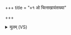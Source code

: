 +++
title = "०१ ओ चित्सखायंसख्या"

+++
<details><summary>मूलम् (VS)</summary>

ओ चि॒त्सखा॑यंस॒ख्या व॑वृत्यां ति॒रः पु॒रु चि॑दर्ण॒वं ज॑ग॒न्वान्।  
पि॒तुर्नपा॑त॒मा द॑धीतवे॒धा अधि॒ क्षमि॑ प्रत॒रं दीध्या॑नः ॥
</details>